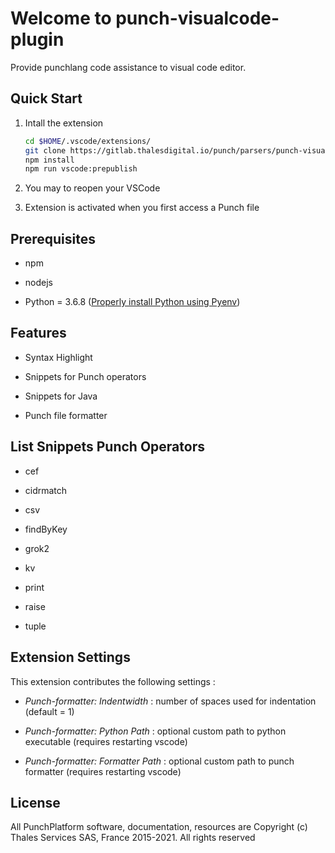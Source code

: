 # Welcome to punch-visualcode-plugin

Provide punchlang code assistance to visual code editor.

## Quick Start

1. Intall the extension
   
   ```bash
   cd $HOME/.vscode/extensions/
   git clone https://gitlab.thalesdigital.io/punch/parsers/punch-visualcode-plugin.git
   npm install
   npm run vscode:prepublish
   ```

2.  You may to reopen your VSCode

3. Extension is activated when you first access a Punch file



## Prerequisites

- npm 

- nodejs

- Python = 3.6.8 ([Properly install Python using Pyenv](https://gitlab.thalesdigital.io/punch/product/punch/-/blob/8.0/documentation/docs/Common/Contribution_Guide/Developper/Setup/Setup_Python.md))



## Features

- Syntax Highlight

- Snippets for Punch operators

- Snippets for Java 

- Punch file formatter



## List Snippets Punch Operators

- cef

- cidrmatch

- csv

- findByKey

- grok2

- kv

- print

- raise

- tuple



## Extension Settings

This extension contributes the following settings :

- *Punch-formatter: Indentwidth* : number of spaces used for indentation (default = 1)

- *Punch-formatter: Python Path* : optional custom path to python executable (requires restarting vscode)

- *Punch-formatter: Formatter Path* : optional custom path to punch formatter (requires restarting vscode)



## License

All PunchPlatform software, documentation, resources are Copyright (c) Thales Services SAS, France 2015-2021. All rights reserved
